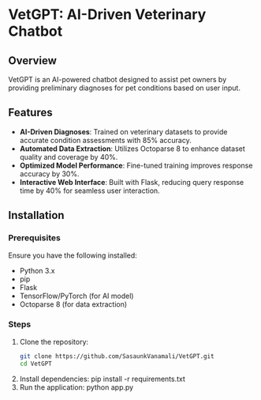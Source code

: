 # VetGPT: AI-Driven Veterinary Chatbot

## Overview
VetGPT is an AI-powered chatbot designed to assist pet owners by providing preliminary diagnoses for pet conditions based on user input.

## Features
- **AI-Driven Diagnoses**: Trained on veterinary datasets to provide accurate condition assessments with 85% accuracy.
- **Automated Data Extraction**: Utilizes Octoparse 8 to enhance dataset quality and coverage by 40%.
- **Optimized Model Performance**: Fine-tuned training improves response accuracy by 30%.
- **Interactive Web Interface**: Built with Flask, reducing query response time by 40% for seamless user interaction.

## Installation
### Prerequisites
Ensure you have the following installed:
- Python 3.x
- pip
- Flask
- TensorFlow/PyTorch (for AI model)
- Octoparse 8 (for data extraction)

### Steps
1. Clone the repository:
   ```sh
   git clone https://github.com/SasaunkVanamali/VetGPT.git
   cd VetGPT
2. Install dependencies:
   pip install -r requirements.txt
3. Run the application:
   python app.py


